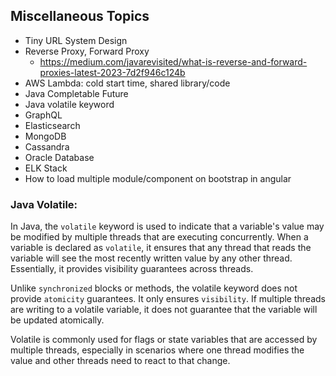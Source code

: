 
## Miscellaneous Topics
- Tiny URL System Design
- Reverse Proxy, Forward Proxy
  - https://medium.com/javarevisited/what-is-reverse-and-forward-proxies-latest-2023-7d2f946c124b
- AWS Lambda: cold start time, shared library/code
- Java Completable Future
- Java volatile keyword
- GraphQL
- Elasticsearch
- MongoDB
- Cassandra 
- Oracle Database
- ELK Stack
- How to load multiple module/component on bootstrap in angular



### Java Volatile:
In Java, the `volatile` keyword is used to indicate that a variable's value may be modified by multiple threads that are executing concurrently. 
When a variable is declared as `volatile`, it ensures that any thread that reads the variable will see the most recently written value by any other thread. 
Essentially, it provides visibility guarantees across threads.

Unlike `synchronized` blocks or methods, the volatile keyword does not provide `atomicity` guarantees. 
It only ensures `visibility`. If multiple threads are writing to a volatile variable, it does not guarantee that the variable will be updated atomically.

Volatile is commonly used for flags or state variables that are accessed by multiple threads, 
especially in scenarios where one thread modifies the value and other threads need to react to that change.